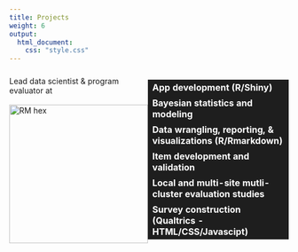 ```yaml
---
title: Projects
weight: 6
output:
  html_document:
    css: "style.css"
---
```


<style>
table, 
tbody, 
th, 
td, 
tr, 
.markdown tbody tr:nth-child(2n+1) td, 
.markdown tbody tr:nth-child(2n+1) th,
.markdown tbody tr:nth-child(2n) td, 
.markdown tbody tr:nth-child(2n) th{
  border: none;
  text-align: left;
  background-color: #1e1e1e;
  color: #ffffff;
  vertical-align: center;
}

.holder {
    width: 100%;
    display: flex;
    overflow: hidden;
    align-items: center;
}

</style>



<div class="holder">

<div class="left">
Lead data scientist & program evaluator at <br><br><a href='https://percwv.com' target='_blank'><img src='/img/logos/perc-ico.png' alt='RM hex' width='250'></a>
</div>

<div class="right">
<table>
    <tr><th>App development (R/Shiny)</th></tr>
    <tr><th>Bayesian statistics and modeling</th></tr>
    <tr><th>Data wrangling, reporting, & visualizations (R/Rmarkdown)</th></tr>
    <tr><th>Item development and validation</th></tr>
    <tr><th>Local and multi-site mutli-cluster evaluation studies</th></tr>
    <tr><th>Survey construction (Qualtrics - HTML/CSS/Javascipt)</th></tr>
</table>
</div>

</div>
